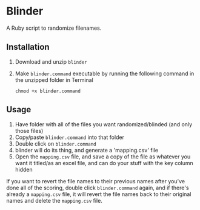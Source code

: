 # Blinder

A Ruby script to randomize filenames.

## Installation

1. Download and unzip `blinder`
2. Make `blinder.command` executable by running the following command in the unzipped folder in Terminal

   ```
   chmod +x blinder.command
   ```

## Usage

1. Have folder with all of the files you want randomized/blinded (and only those files)
2. Copy/paste `blinder.command` into that folder
3. Double click on `blinder.command`
4. blinder will do its thing, and generate a 'mapping.csv' file
5. Open the `mapping.csv` file, and save a copy of the file as whatever you want it titled/as an excel file, and can do your stuff with the key column hidden

If you want to revert the file names to their previous names after you've done all of the scoring, double click `blinder.command` again, and if there's already a `mapping.csv` file, it will revert the file names back to their original names and delete the `mapping.csv` file.
